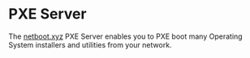 # PXE Server

The [netboot.xyz](https://netboot.xyz/) PXE Server enables you to PXE boot many Operating System installers and utilities from your network.
